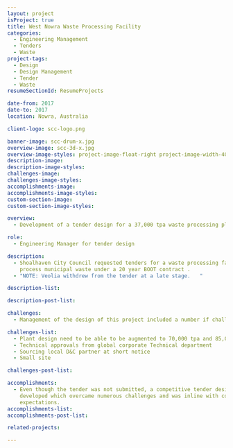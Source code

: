 ```yaml
---
layout: project
isProject: true
title: West Nowra Waste Processing Facility
categories:
  - Engineering Management
  - Tenders
  - Waste
project-tags:
  - Design
  - Design Management
  - Tender
  - Waste  
resumeSectionId: ResumeProjects

date-from: 2017
date-to: 2017
location: Nowra, Australia

client-logo: scc-logo.png

banner-image: scc-drum-x.jpg
overview-image: scc-3d-x.jpg
overview-image-styles: project-image-float-right project-image-width-40
description-image:
description-image-styles:
challenges-image:
challenges-image-styles:
accomplishments-image:
accomplishments-image-styles:
custom-section-image:
custom-section-image-styles:

overview:
  - Development of a tender design for a 37,000 tpa waste processing plant.

role:
  - Engineering Manager for tender design

description:
  - Shoalhaven City Council requested tenders for a waste processing facility to
    process municipal waste under a 20 year BOOT contract .
  - "NOTE: Veolia withdrew from the tender at a late stage.   "

description-list:

description-post-list:

challenges:
  - Management of the design of this project included a number if challenges,

challenges-list:    
  - Plant design need to be able to be augmented to 70,000 tpa and 85,000 tpa (from an initial 37,000)
  - Technical approvals from global corporate Technical department
  - Sourcing local D&C partner at short notice
  - Small site

challenges-post-list:    

accomplishments:
  - Even though the tender was not submitted, a competitive tender design was
    developed which overcame numerous challenges and was inline with cost
    expectations.
accomplishments-list:    
accomplishments-post-list:    

related-projects:

---
```

